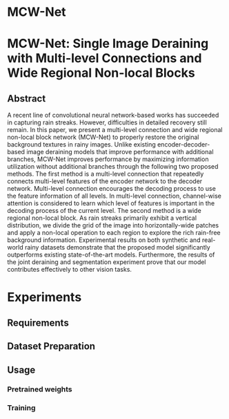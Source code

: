 # MCW-Net



# MCW-Net: Single Image Deraining with Multi-level Connections and Wide Regional Non-local Blocks

## Abstract

A recent line of convolutional neural network-based works has succeeded in capturing rain streaks. However, difficulties in detailed recovery still remain. In this paper, we present a multi-level connection and wide regional non-local block network (MCW-Net) to properly restore the original background textures in rainy images. Unlike existing encoder-decoder-based image deraining models that improve performance with additional branches, MCW-Net improves performance by maximizing information utilization without additional branches through the following two proposed methods. The first method is a multi-level connection that repeatedly connects multi-level features of the encoder network to the decoder network. Multi-level connection encourages the decoding process to use the feature information of all levels. In multi-level connection, channel-wise attention is considered to learn which level of features is important in the decoding process of the current level. The second method is a wide regional non-local block. As rain streaks primarily exhibit a vertical distribution, we divide the grid of the image into horizontally-wide patches and apply a non-local operation to each region to explore the rich rain-free background information. Experimental results on both synthetic and real-world rainy datasets demonstrate that the proposed model significantly outperforms existing state-of-the-art models. Furthermore, the results of the joint deraining and segmentation experiment prove that our model contributes effectively to other vision tasks.



# Experiments
## Requirements


## Dataset Preparation

## Usage

### Pretrained weights
### Training


